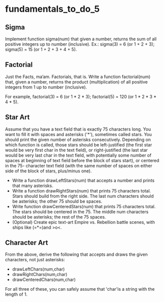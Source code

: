 # fundamentals_to_do_5

## Sigma

Implement function sigma(num) that given a number, returns the sum of all positive integers up to number (inclusive). Ex.: sigma(3) = 6 (or 1 + 2 + 3); sigma(5) = 15 (or 1 + 2 + 3 + 4 + 5).


## Factorial

Just the Facts, ma’am. Factorials, that is. Write a function factorial(num) that, given a number, returns the product (multiplication) of all positive integers from 1 up to number (inclusive). 

For example, factorial(3) = 6 (or 1 * 2 * 3); factorial(5) = 120 (or 1 * 2 * 3 * 4 * 5).

 
## Star Art

Assume that you have a text field that is exactly 75 characters long. You want to fill it with spaces and asterisks ('*'), sometimes called stars. You should print the given number of asterisks consecutively. Depending on which function is called, those stars should be left-justified (the first star would be very first char in the text field), or right-justified (the last star would be very last char in the text field, with potentially some number of spaces at beginning of text field before the block of stars start), or centered in the 75- character text field (with the same number of spaces on either side of the block of stars, plus/minus one).

- Write a function drawLeftStars(num) that accepts a number and prints that many asterisks.
- Write a function drawRightStars(num) that prints 75 characters total. Stars should build from the right side. The last num characters should be asterisks; the other 75 should be spaces.   
- Write function drawCenteredStars(num) that prints 75 characters total. The stars should be centered in the 75. The middle num characters should be asterisks; the rest of the 75 spaces.
- (Optional) Create epic text-art Empire vs. Rebellion battle scenes, with ships like (=*=)and >o<.


## Character Art

From the above, derive the following that accepts and draws the given characters, not just asterisks:

- drawLeftChars(num,char)
- drawRightChars(num,char)
- drawCenteredChars(num,char)

For all three of these, you can safely assume that 'char'is a string with the length of 1.
